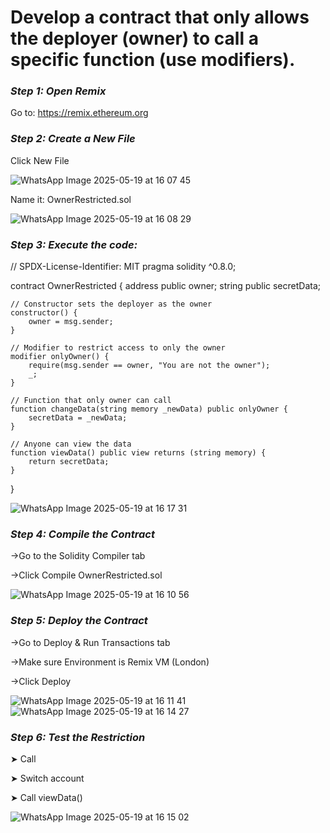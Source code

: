# Develop a contract that only allows the deployer (owner) to call a specific function (use modifiers).

### *Step 1: Open Remix* ###
Go to: https://remix.ethereum.org

### *Step 2: Create a New File*

Click New File

![WhatsApp Image 2025-05-19 at 16 07 45](https://github.com/user-attachments/assets/013a4841-b0d0-49df-bef5-43e8f648d05c)


Name it: OwnerRestricted.sol

![WhatsApp Image 2025-05-19 at 16 08 29](https://github.com/user-attachments/assets/48d8729b-17c9-427a-9cfe-109b5332e57e)


### *Step 3: Execute the code:*

// SPDX-License-Identifier: MIT
pragma solidity ^0.8.0;

contract OwnerRestricted {
    address public owner;
    string public secretData;

    // Constructor sets the deployer as the owner
    constructor() {
        owner = msg.sender;
    }

    // Modifier to restrict access to only the owner
    modifier onlyOwner() {
        require(msg.sender == owner, "You are not the owner");
        _;
    }

    // Function that only owner can call
    function changeData(string memory _newData) public onlyOwner {
        secretData = _newData;
    }

    // Anyone can view the data
    function viewData() public view returns (string memory) {
        return secretData;
    }
}  

![WhatsApp Image 2025-05-19 at 16 17 31](https://github.com/user-attachments/assets/90a250bc-a4bd-4c45-96fe-ee02c5c864cd)


### *Step 4: Compile the Contract*

->Go to the Solidity Compiler tab

->Click Compile OwnerRestricted.sol

![WhatsApp Image 2025-05-19 at 16 10 56](https://github.com/user-attachments/assets/c7963fb2-6d5e-40a8-870c-899f766337ee)


### *Step 5: Deploy the Contract*

->Go to Deploy & Run Transactions tab

->Make sure Environment is Remix VM (London)

->Click Deploy

![WhatsApp Image 2025-05-19 at 16 11 41](https://github.com/user-attachments/assets/1dc8d42b-39ae-4b54-8c56-4d8ef2b6edc0)
![WhatsApp Image 2025-05-19 at 16 14 27](https://github.com/user-attachments/assets/9b68ef57-50b2-4a94-b3a9-f75214703b8c)


### *Step 6: Test the Restriction*

➤ Call

➤ Switch account

➤ Call viewData()

![WhatsApp Image 2025-05-19 at 16 15 02](https://github.com/user-attachments/assets/77d5dc86-4300-4f52-bb2c-7d6dc1084572)



